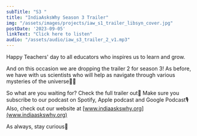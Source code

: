 ```yaml
---
subTitle: "S3 " 
title: "IndiaAsksWhy Season 3 Trailer"
img: "/assets/images/projects/iaw_s1_trailer_libsyn_cover.jpg"
postDate: '2023-09-05'
linkText: "Click here to listen"
audio: "/assets/audio/iaw_s3_trailer_2_v1.mp3"
---
```

Happy Teachers' day to all educators who inspires us to learn and grow. 

And on this occasion we are dropping the trailer 2 for season 3!
As before, we have with us scientists who will help as navigate through various mysteries of the universe🌌🌌

So what are you waiting for? Check the full trailer out💫
Make sure you subscribe to our podcast on Spotify,
Apple podcast and Google Podcast🎙️Also, check out our website at [www.indiaaskswhy.org](www.indiaaskswhy.org)

As always, stay curious💫